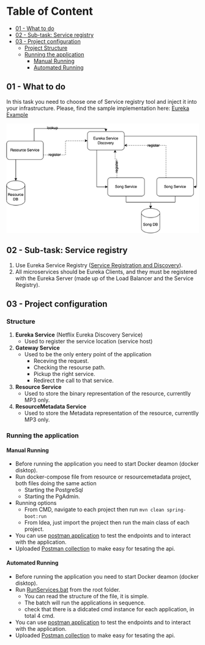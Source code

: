 # Table of Content

- [01 - What to do](#01---what-to-do)
- [02 - Sub-task: Service registry](#02---sub-task-service-registry)
- [03 - Project configuration](#03---project-configuration)
    * [Project Structure](#structure)
    * [Running the application](#running-the-application)
      * [Manual Running](#manual-running)
      * [Automated Running](#automated-running)

## 01 - What to do

In this task you need to choose one of Service registry tool and inject it into your infrastructure.
Please, find the sample implementation here: [Eureka Example](https://www.javainuse.com/spring/cloud-gateway-eureka)

![](Readme_Assets/task.png)

## 02 - Sub-task: Service registry

1) Use Eureka Service Registry ([Service Registration and Discovery](https://spring.io/guides/gs/service-registration-and-discovery/)).
2) All microservices should be Eureka Clients, and they must be registered with the Eureka Server (made up of the Load Balancer and the Service Registry).

## 03 - Project configuration

### Structure
1) **Eureka Service** (Netflix Eureka Discovery Service)
   * Used to register the service location (service host)
2) **Gateway Service**
   * Used to be the only entery point of the application
       * Receving the request.
       * Checking the resourse path.
       * Pickup the right service.
       * Redirect the call to that service.
3) **Resource Service**
   * Used to store the binary representation of the resource, currentlly MP3 only.
4) **ResourceMetadata Service**
    * Used to store the Metadata representation of the resource, currentlly MP3 only.
  
### Running the application

#### Manual Running
* Before running the application you need to start Docker deamon (docker disktop).
* Run docker-compose file from resource or resourcemetadata project, both files doing the same action
  * Starting the PostgreSql
  * Starting the PgAdmin.
* Running options
  * From CMD, navigate to each project then run `mvn clean spring-boot:run`
  * From Idea, just import the project then run the main class of each project.
* You can use [postman application](https://www.postman.com/) to test the endpoints and to interact with the application.
* Uploaded [Postman collection](Postman_Collections/) to make easy for tesating the api. 

#### Automated Running
* Before running the application you need to start Docker deamon (docker disktop).
* Run [RunServices.bat](RunServices.bat) from the root folder.
  * You can read the structure of the file, it is simple.
  * The batch will run the applications in sequence.
  * check that there is a didcated cmd instance for each application, in total 4 cmd.
* You can use [postman application](https://www.postman.com/) to test the endpoints and to interact with the application.
* Uploaded [Postman collection](Postman_Collections/) to make easy for tesating the api.     


 

